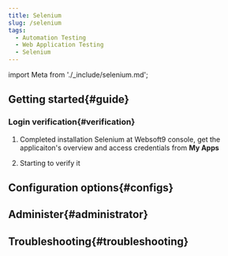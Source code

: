 ```yaml
---
title: Selenium
slug: /selenium
tags:
  - Automation Testing
  - Web Application Testing
  - Selenium
---
```


import Meta from './_include/selenium.md';

<Meta name="meta" />

## Getting started{#guide}

### Login verification{#verification}

1. Completed installation Selenium at Websoft9 console, get the applicaiton's overview and access credentials from **My Apps**  

2. Starting to verify it

## Configuration options{#configs}

## Administer{#administrator}

## Troubleshooting{#troubleshooting}